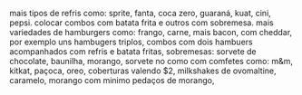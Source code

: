 mais tipos de refris como: sprite, fanta, coca zero, guaraná, kuat, cini, pepsi.
colocar combos com batata frita e outros com sobremesa.
mais variedades de hamburgers como: frango, carne, mais bacon, com cheddar, por exemplo uns hambugers triplos, combos com dois hambuers acompanhados com refris e batata fritas, 
sobremesas: sorvete de chocolate, baunilha, morango, sorvete no como com comfetes como: m&m, kitkat, paçoca, oreo, coberturas valendo $2, milkshakes de ovomaltine, caramelo, morango com minimo pedaços de morango, 
